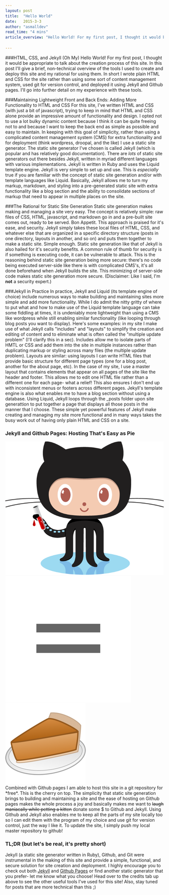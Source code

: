 ```yaml
---
layout: post
title:  "Hello World"
date:   2015-3-3
author: "asmalldev"
read_time: "4 mins"
article_overview: "Hello World! For my first post, I thought it would be appropriate to talk about the creation process of this site. In this post I'll give a brief, non-technical overview of the tools I used to create and deploy this site and my rational for using them."

---
```


###HTML, CSS, and Jekyll (Oh My)
Hello World! For my first post, I thought it would be appropriate to talk about the creation process of this site. In this post I'll give a brief, non-technical overview of the tools I used to create and deploy this site and my rational for using them. In short I wrote plain HTML and CSS for the site rather than using some sort of content management system, used git for version control, and deployed it using Jekyll and Github pages. I'll go into further detail on my experience with these tools.

###Maintaining Lightweight Front and Back Ends: Adding More Functionality to HTML and CSS
For this site, I've written HTML and CSS (with just a bit of javascript), trying to keep in mind that HTML and CSS alone provide an impressive amount of functionality and design. I opted not to use a lot bulky dynamic content because I think it can be quite freeing not to and because I want to keep the back end as simple as possible and easy to maintain.
In keeping with this goal of simplicity, rather than using a complicated content management system (CMS) for extra functionality and for deployment (think wordpress, droopal, and the like) I use a static site generator. The static site generator I've chosen is called Jekyll (which is popular and has relatively good documentation). There are *lots* of static site generators out there besides Jekyll, written in myriad different languages with various implementations. Jekyll is written in Ruby and uses the Liquid template engine. Jekyll is very simple to set up and use. This is *especially* true if you are familiar with the concept of static site generation and/or with template languages like Liquid. Basically, Jekyll allows me to turn my markup, markdown, and styling into a pre-generated static site with extra functionality like a blog section and the ability to consolidate sections of markup that need to appear in multiple places on the site.

###The Rational for Static Site Generation
Static site generation makes making and managing a site very easy. The concept is relatively simple: raw files of CSS, HTML, javascript, and markdown go in and a pre-built site comes out, ready to be served. Bon Appetit. This approach is praised for it's ease, and security.
Jekyll simply takes these local files of  HTML, CSS, and whatever else that are organized in a specific directory structure (posts in one directory, layouts in another, and so on) and puts them together to make a static site. Simple enough.
Static site generation like that of Jekyll is also hailed for it's security benefits. A common rule of thumb for security is if something is executing code, it can be vulnerable to attack. This is the reasoning behind static site generation being more secure: there's no code being executed server-side like there is with complicated CMS's, it's all done beforehand when Jekyll builds the site. This minimizing of server-side code makes static site generation more secure. (Disclaimer: Like I said, I'm **not** a security expert.)

###Jekyll in Practice
In practice, Jekyll and Liquid (its template engine of choice) include numerous ways to make building and maintaining sites more simple and add more functionality. While I do admit the nitty gritty of where to put what and how to make use of the Liquid template language can take some fiddling at times, it is undeniably more lightweight than using a CMS like wordpress while still enabling similar functionality (like looping through blog posts you want to display). Here's some examples: in my site I make use of what Jekyll calls "includes" and "layouts" to simplify the creation and editing of content and to eliminate what is often called the "multiple update problem" (I'll clarify this in a sec). Includes allow me to isolate parts of HMTL or CSS and add them into the site in multiple instances rather than duplicating markup or styling across many files (the multiple update problem). Layouts are similar: using layouts I can write HTML files that provide basic structure for different page types (one for a blog post, another for the about page, etc). In the case of my site, I use a master layout that contains elements that appear on all pages of the site like the header and footer. This allows me to edit one HTML file rather than a different one for each page- what a relief! This also ensures I don't end up with inconsistent menus or footers across different pages. Jekyll's template engine is also what enables me to have a blog section without using a database. Using Liquid, Jekyll loops through the _posts folder upon site generattion to put together a page that displays all those posts in the manner that I choose. These simple yet powerful features of Jekyll make creating and managing my site more functional and in many ways takes the busy work out of having only plain HTML and CSS on a site.

### Jekyll and Github Pages: Hosting That's Easy as Pie
<div class="center_imgs">
<img class="post_img" src="/img/octojekyll.png" alt="Jekyll and Github">
<img class="post_img" src="/img/post0/equals.png" alt="equals">
<img class="post_img" src="/img/post0/pie.png" alt="pie">
</div>
Combined with Github pages I am able to host this site in a git repository for *free*. This is the cherry on top. The simplicity that static site generation brings to building and maintaining a site and the ease of hosting on Github pages makes the whole process a joy and basically makes me want to <s>laugh maniacally while petting a kitten</s> donate some $ to Github and Jekyll.
Using Github and Jekyll also enables me to keep all the parts of my site locally too so I can edit them with the program of my choice and use git for version control, just the way I like it. To update the site, I simply push my local master repository to github!

### TL;DR (but let's be real, it's pretty short)
Jekyll (a static site generator written in Ruby), Github, and Git were instrumental in the making of this site and provide a simple, functional, and secure solution for site creation and deployment. I highly encourage you to check out both [Jekyll](http://www.jekyllrb.com) and [Github Pages](http://www.pages.github.com) or find another static generator that you prefer- let me know what you choose! Head over to the credits tab up above to see the other useful tools I've used for this site! Also, stay tuned for posts that are more technical than this ;)
